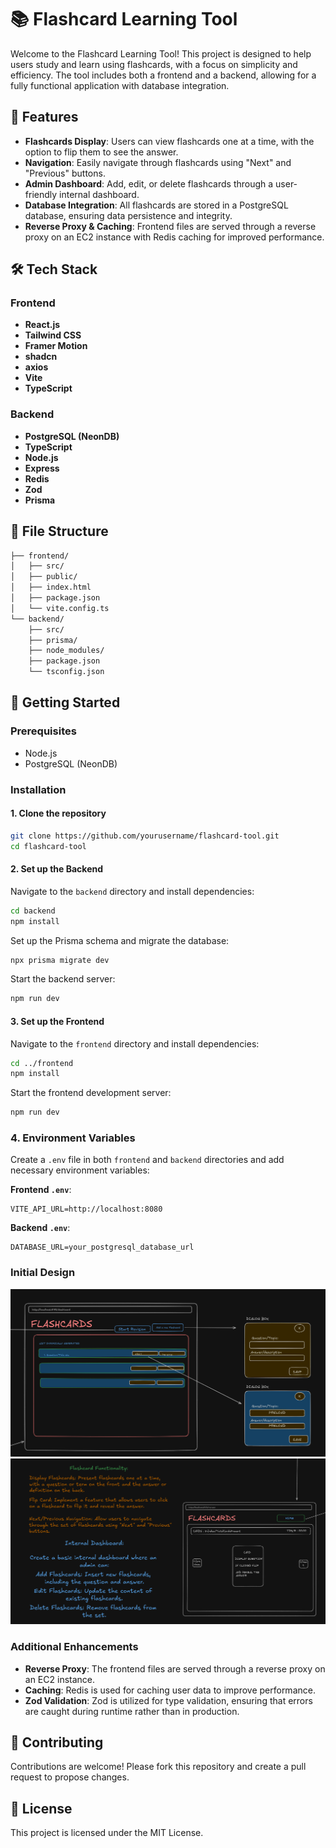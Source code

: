 # 📚 Flashcard Learning Tool

Welcome to the Flashcard Learning Tool! This project is designed to help users study and learn using flashcards, with a focus on simplicity and efficiency. The tool includes both a frontend and a backend, allowing for a fully functional application with database integration.

## 🌟 Features

- **Flashcards Display**: Users can view flashcards one at a time, with the option to flip them to see the answer.
- **Navigation**: Easily navigate through flashcards using "Next" and "Previous" buttons.
- **Admin Dashboard**: Add, edit, or delete flashcards through a user-friendly internal dashboard.
- **Database Integration**: All flashcards are stored in a PostgreSQL database, ensuring data persistence and integrity.
- **Reverse Proxy & Caching**: Frontend files are served through a reverse proxy on an EC2 instance with Redis caching for improved performance.

## 🛠️ Tech Stack

### Frontend
- **React.js**
- **Tailwind CSS**
- **Framer Motion**
- **shadcn**
- **axios**
- **Vite**
- **TypeScript**

### Backend
- **PostgreSQL (NeonDB)**
- **TypeScript**
- **Node.js**
- **Express**
- **Redis**
- **Zod**
- **Prisma**

## 📂 File Structure

```bash
├── frontend/
│   ├── src/
│   ├── public/
│   ├── index.html
│   ├── package.json
│   └── vite.config.ts
└── backend/
    ├── src/
    ├── prisma/
    ├── node_modules/
    ├── package.json
    └── tsconfig.json
```

## 🚀 Getting Started

### Prerequisites

- Node.js
- PostgreSQL (NeonDB)

### Installation

#### 1. Clone the repository

```bash
git clone https://github.com/yourusername/flashcard-tool.git
cd flashcard-tool
```

#### 2. Set up the Backend

Navigate to the `backend` directory and install dependencies:

```bash
cd backend
npm install
```

Set up the Prisma schema and migrate the database:

```bash
npx prisma migrate dev
```

Start the backend server:

```bash
npm run dev
```

#### 3. Set up the Frontend

Navigate to the `frontend` directory and install dependencies:

```bash
cd ../frontend
npm install
```

Start the frontend development server:

```bash
npm run dev
```

### 4. Environment Variables

Create a `.env` file in both `frontend` and `backend` directories and add necessary environment variables:

**Frontend `.env`**:
```
VITE_API_URL=http://localhost:8080
```

**Backend `.env`**:
```
DATABASE_URL=your_postgresql_database_url
```

### Initial Design

![Admin Dashboard](image.png)
![Revision Page](image-1.png)

### Additional Enhancements

- **Reverse Proxy**: The frontend files are served through a reverse proxy on an EC2 instance.
- **Caching**: Redis is used for caching user data to improve performance.
- **Zod Validation**: Zod is utilized for type validation, ensuring that errors are caught during runtime rather than in production.

## 🤝 Contributing

Contributions are welcome! Please fork this repository and create a pull request to propose changes.

## 📝 License

This project is licensed under the MIT License.

